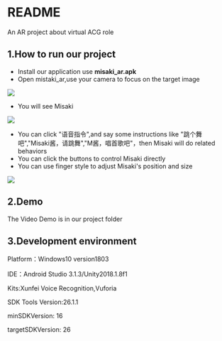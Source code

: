 # README

An AR project about virtual ACG role

## 1.How to run our project

- Install our application use **misaki_ar.apk**
- Open mistaki_ar,use your camera to focus on the target image

![](http://ouluvpd0z.bkt.clouddn.com/timg%20%287%29.jpg)

- You will see Misaki

![](http://ouluvpd0z.bkt.clouddn.com/WechatIMG6.png)

- You can click "语音指令",and say some instructions like "跳个舞吧","Misaki酱，请跳舞","M酱，唱首歌吧"，then Misaki will do related behaviors
- You can click the buttons to control Misaki directly
- You can use finger style to adjust Misaki's position and size

![](http://ouluvpd0z.bkt.clouddn.com/WechatIMG3.png)

## 2.Demo

The Video Demo is in our project folder

## 3.Development environment

Platform：Windows10 version1803

IDE：Android Studio 3.1.3/Unity2018.1.8f1

Kits:Xunfei Voice Recognition,Vuforia

SDK Tools Version:26.1.1

minSDKVersion: 16

targetSDKVersion: 26

